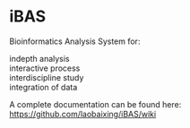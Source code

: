 # iBAS

Bioinformatics Analysis System for:  
  
indepth analysis  
interactive process  
interdiscipline study  
integration of data

A complete documentation can be found here:  
https://github.com/laobaixing/iBAS/wiki


